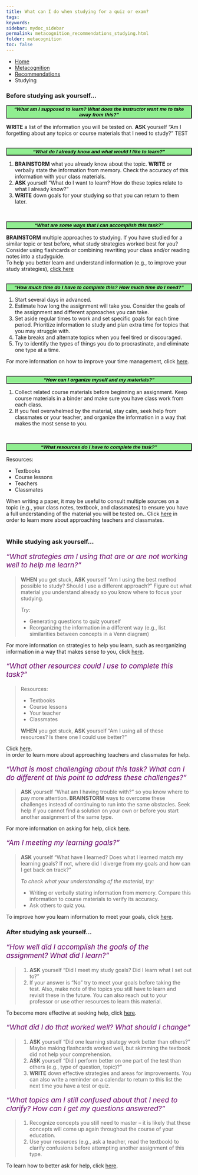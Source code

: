```yaml
---
title: What can I do when studying for a quiz or exam?
tags: 
keywords: 
sidebar: mydoc_sidebar
permalink: metacognition_recommendations_studying.html
folder: metacognition
toc: false
---
```


<style>
.question {
	font-size:135%; 
	color:#660066; 
	font-style: italic;
}
</style>

<ul class="breadcrumb">
    <li><a href="index.html">Home</a></li>
    <li><a href="metacognition.html">Metacognition</a></li>
    <li><a href="metacognition_recommendations.html">Recommendations</a></li>
    <li class="active">Studying</li>
</ul>

### Before studying ask yourself...

<button data-toggle="collapse" data-target="#studyingbefore1" style="background-color:LightGreen; width:100%"><b><i>“What am I supposed to learn? What does the instructor want me to take away from this?”</i></b></button>

<div id="studyingbefore1" class="collapse">
<b>WRITE</b> a list of the information you will be tested on. <b>ASK</b> yourself “Am I forgetting about any topics or course materials that I need to study?” TEST
<br>
<br>
</div>

<button data-toggle="collapse" data-target="#studyingbefore2" style="background-color:LightGreen; width:100%"><b><i>“What do I already know and what would I like to learn?”</i></b></button>

<div id="studyingbefore2" class="collapse">
<ol>
<li> <b>BRAINSTORM</b> what you already know about the topic. <b>WRITE</b> or verbally state the information from memory. Check the accuracy of this information with your class materials.</li>
<li> <b>ASK</b> yourself “What do I want to learn? How do these topics relate to what I already know?” </li>
<li> <b>WRITE</b> down goals for your studying so that you can return to them later.</li>
</ol>
<br>
</div>

<button data-toggle="collapse" data-target="#studyingbefore3" style="background-color:LightGreen; width:100%"><b><i>“What are some ways that I can accomplish this task?”</i></b></button>

<div id="studyingbefore3" class="collapse">
<b>BRAINSTORM</b> multiple approaches to studying. If you have studied for a similar topic or test before, what study strategies worked best for you? Consider using flashcards or combining rewriting your class and/or reading notes into a studyguide.
<br>
To help you better learn and understand information (e.g., to improve your study strategies), <a href="http://srl.daacs.net/understanding.html">click here</a>
<br>
<br>
</div>

<button data-toggle="collapse" data-target="#studyingbefore4" style="background-color:LightGreen; width:100%"><b><i>“How much time do I have to complete this? How much time do I need?”</i></b></button>

<div id="studyingbefore4" class="collapse">
<ol>
<li> Start several days in advanced. </li>
<li> Estimate how long the assignment will take you. Consider the goals of the assignment and different approaches you can take. </li>
<li> Set aside regular times to work and set specific goals for each time period. Prioritize information to study and plan extra time for topics that you may struggle with. </li>
<li> Take breaks and alternate topics when you feel tired or discouraged. </li>
<li> Try to identify the types of things you do to procrastinate, and eliminate one type at a time. </li>
</ol>
For more information on how to improve your time management, click <a href="http://srl.daacs.net/managing_time.html">here</a>.
<br>
<br>
</div>

<button data-toggle="collapse" data-target="#studyingbefore5" style="background-color:LightGreen; width:100%"><b><i>“How can I organize myself and my materials?”</i></b></button>

<div id="studyingbefore5" class="collapse">
<ol>
<li> Collect related course materials before beginning an assignment. Keep course materials in a binder and make sure you have class work from each class. </li>
<li> If you feel overwhelmed by the material, stay calm, seek help from classmates or your teacher, and organize the information in a way that makes the most sense to you. </li>
</ol>
<br>
</div> 

<button data-toggle="collapse" data-target="#studyingbefore6" style="background-color:LightGreen; width:100%"><b><i>“What resources do I have to complete the task?”</i></b></button>

<div id="studyingbefore6" class="collapse">
Resources:
<ul>
<li> Textbooks </li>
<li> Course lessons </li>
<li> Teachers </li>
<li> Classmates </li>
</ul>
When writing a paper, it may be useful to consult multiple sources on a topic (e.g., your class notes, textbook, and classmates) to ensure you have a full understanding of the material you will be tested on.. Click <a href="http://srl.daacs.net/help_seeking.html">here</a> in order to learn more about approaching teachers and classmates.
<br>
<br>
</div>

### While studying ask yourself...
  
<p class='question'>“What strategies am I using that are or are not working well to help me learn?”</p>

> **WHEN** you get stuck, **ASK** yourself “Am I using the best method possible to study? Should I use a different approach?” Figure out what material you understand already so you know where to focus your studying.
> 
> *Try:*
> -   Generating questions to quiz yourself
> -   Reorganizing the information in a different way (e.g., list similarities between concepts in a Venn diagram)

For more information on strategies to help you learn, such as reorganizing information in a way that makes sense to you, click <a href="http://srl.daacs.net/strategies.html">here</a>.<br> 

<p class='question'>“What other resources could I use to complete this task?”</p>

> Resources:
> - Textbooks
> - Course lessons
> - Your teacher
> - Classmates
> 
> **WHEN** you get stuck, **ASK** yourself “Am I using all of these resources? Is there one I could use better?”

Click <a href="http://srl.daacs.net/help_seeking.html">here</a>.<br>in order to learn more about approaching teachers and classmates for help.

<p class='question'>“What is most challenging about this task? What can I do different at this point to address these challenges?”</p>

> **ASK** yourself “What am I having trouble with?” so you know where to pay more attention. 
> **BRAINSTORM** ways to overcome these challenges instead of continuing to run into the same obstacles. Seek help if you cannot find a solution on your own or before you start another assignment of the same type.

For more information on asking for help, click <a href="http://srl.daacs.net/help_seeking.html">here</a>.<br>

<p class='question'>“Am I meeting my learning goals?”</p>

> **ASK** yourself “What have I learned? Does what I learned match my learning goals? If not, where did I diverge from my goals and how can I get back on track?”
> 
> *To check what your understanding of the material, try:*
> - Writing or verbally stating information from memory. Compare this information to course materials to verify its accuracy.
> - Ask others to quiz you.

To improve how you learn information to meet your goals, click <a href="http://srl.daacs.net/understanding.html">here</a>.<br>

### After studying ask yourself...

<p class='question'>“How well did I accomplish the goals of the assignment? What did I learn?”</p>

> 1. **ASK** yourself “Did I meet my study goals? Did I learn what I set out to?”
> 2. If your answer is “No” try to meet your goals before taking the test. Also, make note of the topics you still have to learn and revisit these in the future. You can also reach out to your professor or use other resources to learn this material.

To become more effective at seeking help, click <a href="http://srl.daacs.net/help_seeking.html">here</a>.<br>

<p class='question'>“What did I do that worked well? What should I change”</p>

> 1.  **ASK** yourself “Did one learning strategy work better than others?” Maybe making flashcards worked well, but skimming the textbook did not help your comprehension.
> 2.  **ASK** yourself “Did I perform better on one part of the test than others (e.g., type of question, topic)?”
> 3.  **WRITE** down effective strategies and areas for improvements. You can also write a reminder on a calendar to return to this list the next time you have a test or quiz.

<p class='question'>“What topics am I still confused about that I need to clarify? How can I get my questions answered?”</p>

> 1.  Recognize concepts you still need to master – it is likely that these concepts will come up again throughout the course of your education.
> 2.  Use your resources (e.g., ask a teacher, read the textbook) to clarify confusions before attempting another assignment of this type.

To learn how to better ask for help, click <a href="http://srl.daacs.net/help_seeking.html">here</a>.<br>
